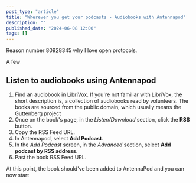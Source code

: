 ```yaml
---
post_type: "article" 
title: "Wherever you get your podcasts - Audiobooks with Antennapod"
description: ""
published_date: "2024-06-08 12:00"
tags: []
---
```


Reason number 80928345 why I love open protocols. 

A few

## Listen to audiobooks using Antennapod

1. Find an audiobook in [LibriVox](https://librivox.org/). If you're not familiar with LibriVox, the short description is, a collection of audiobooks read by volunteers. The books are sourced from the public domain, which usually means the Guttenberg project 
1. Once on the book's page, in the *Listen/Download* section, click the **RSS** button. 
1. Copy the RSS Feed URL.
1. In Antennapod, select **Add Podcast**.
1. In the *Add Podcast* screen, in the *Advanced* section, select **Add podcast by RSS address**.
1. Past the book RSS Feed URL.

At this point, the book should've been added to AntennaPod and you can now start